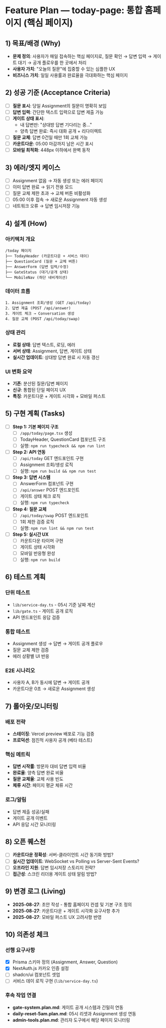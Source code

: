 # Feature Plan — today-page: 통합 홈페이지 (핵심 페이지)

## 1) 목표/배경 (Why)
- **문제 정의**: 사용자가 매일 접속하는 핵심 페이지로, 질문 확인 → 답변 입력 → 게이트 대기 → 공개 플로우를 한 곳에서 처리
- **사용자 가치**: "오늘의 질문"에 집중할 수 있는 심플한 UX
- **비즈니스 가치**: 일일 사용률과 완료율을 극대화하는 핵심 페이지

## 2) 성공 기준 (Acceptance Criteria)
- [ ] **질문 표시**: 당일 Assignment의 질문이 명확히 보임
- [ ] **답변 입력**: 간단한 텍스트 입력으로 답변 제출 가능
- [ ] **게이트 상태 표시**: 
  - 내 답변만: "상대방 답변 기다리는 중..."
  - 양측 답변 완료: 즉시 대화 공개 + 리다이렉트
- [ ] **질문 교체**: 답변 0건일 때만 1회 교체 가능
- [ ] **카운트다운**: 05:00 마감까지 남은 시간 표시
- [ ] **모바일 최적화**: 448px 이하에서 완벽 동작

## 3) 에러/엣지 케이스
- [ ] Assignment 없음 → 자동 생성 또는 에러 페이지
- [ ] 이미 답변 완료 → 읽기 전용 모드
- [ ] 질문 교체 제한 초과 → 교체 버튼 비활성화
- [ ] 05:00 이후 접속 → 새로운 Assignment 자동 생성
- [ ] 네트워크 오류 → 답변 임시저장 기능

## 4) 설계 (How)

### 아키텍처 개요
```
/today 페이지
├── TodayHeader (카운트다운 + 서비스 데이)
├── QuestionCard (질문 + 교체 버튼)
├── AnswerForm (답변 입력/수정)
├── GateStatus (대기/공개 상태)
└── MobileNav (하단 네비게이션)
```

### 데이터 흐름
```
1. Assignment 조회/생성 (GET /api/today)
2. 답변 제출 (POST /api/answer)
3. 게이트 체크 → Conversation 생성
4. 질문 교체 (POST /api/today/swap)
```

### 상태 관리
- **로컬 상태**: 답변 텍스트, 로딩, 에러
- **서버 상태**: Assignment, 답변, 게이트 상태
- **실시간 업데이트**: 상대방 답변 완료 시 자동 갱신

### UI 변화 요약
- **기존**: 분산된 질문/답변 페이지
- **신규**: 통합된 단일 페이지 UX
- **특징**: 카운트다운 + 게이트 시각화 + 모바일 퍼스트

## 5) 구현 계획 (Tasks)
- [ ] **Step 1: 기본 페이지 구조**
  - [ ] `/app/today/page.tsx` 생성
  - [ ] TodayHeader, QuestionCard 컴포넌트 구조 
  - [ ] 실행: `npm run typecheck && npm run lint`
  
- [ ] **Step 2: API 연동**
  - [ ] `/api/today` GET 엔드포인트 구현
  - [ ] Assignment 조회/생성 로직
  - [ ] 실행: `npm run build && npm run test`
  
- [ ] **Step 3: 답변 시스템**
  - [ ] AnswerForm 컴포넌트 구현
  - [ ] `/api/answer` POST 엔드포인트
  - [ ] 게이트 상태 체크 로직
  - [ ] 실행: `npm run typecheck`
  
- [ ] **Step 4: 질문 교체**
  - [ ] `/api/today/swap` POST 엔드포인트
  - [ ] 1회 제한 검증 로직
  - [ ] 실행: `npm run lint && npm run test`
  
- [ ] **Step 5: 실시간 UX**
  - [ ] 카운트다운 타이머 구현
  - [ ] 게이트 상태 시각화
  - [ ] 모바일 반응형 완성
  - [ ] 실행: `npm run build`

## 6) 테스트 계획
### 단위 테스트
- `lib/service-day.ts` - 05시 기준 날짜 계산
- `lib/gate.ts` - 게이트 공개 로직
- API 엔드포인트 응답 검증

### 통합 테스트
- Assignment 생성 → 답변 → 게이트 공개 플로우
- 질문 교체 제한 검증
- 에러 상황별 UI 반응

### E2E 시나리오
- 사용자 A, B가 동시에 답변 → 게이트 공개
- 카운트다운 0초 → 새로운 Assignment 생성

## 7) 롤아웃/모니터링
### 배포 전략
- **스테이징**: Vercel preview 배포로 기능 검증
- **프로덕션**: 점진적 사용자 공개 (베타 테스트)

### 핵심 메트릭
- **답변 시작률**: 방문자 대비 답변 입력 비율
- **완료율**: 양측 답변 완료 비율  
- **질문 교체율**: 교체 사용 빈도
- **체류 시간**: 페이지 평균 체류 시간

### 로그/알림
- 답변 제출 성공/실패
- 게이트 공개 이벤트
- API 응답 시간 모니터링

## 8) 오픈 퀘스천
- [ ] **카운트다운 정확성**: 서버-클라이언트 시간 동기화 방법?
- [ ] **실시간 업데이트**: WebSocket vs Polling vs Server-Sent Events?
- [ ] **오프라인 지원**: 답변 임시저장 스토리지 전략?
- [ ] **접근성**: 스크린 리더용 게이트 상태 알림 방법?

## 9) 변경 로그 (Living)
- **2025-08-27**: 초안 작성 - 통합 홈페이지 컨셉 및 기본 구조 정의
- **2025-08-27**: 카운트다운 + 게이트 시각화 요구사항 추가
- **2025-08-27**: 모바일 퍼스트 UX 고려사항 반영

## 10) 의존성 체크
### 선행 요구사항
- [x] Prisma 스키마 정의 (Assignment, Answer, Question)
- [x] NextAuth.js 카카오 인증 설정
- [ ] shadcn/ui 컴포넌트 셋업
- [ ] 서비스 데이 로직 구현 (`lib/service-day.ts`)

### 후속 작업 연결
- **gate-system.plan.md**: 게이트 공개 시스템과 긴밀히 연동
- **daily-reset-5am.plan.md**: 05시 리셋과 Assignment 생성 연동
- **admin-tools.plan.md**: 관리자 도구에서 해당 페이지 모니터링